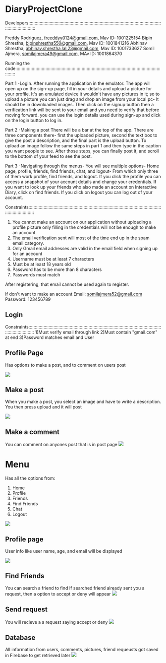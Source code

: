 # DiaryProjectClone

Developers::::::::::::::::::::::::::::::::::::::::::::::::::::::::::::::::::::::::::::::::::::::::::::::::::::::::::::::::::::::::::::::::::

Freddy Rodriguez, freeddyy0124@gmail.com, Mav ID: 1001225154
Bipin Shrestha, bipinshrestha550@gmail.com, Mav ID: 1001841216
Abhinav Shrestha, abhinav.shrestha.lal.23@gmail.com, Mav ID: 1001733627
Somil Ajmera, somilajmera49@gmail.com, MAv ID: 1001864370 


Running the code::::::::::::::::::::::::::::::::::::::::::::::::::::::::::::::::::::::::::::::::::::::::::::::::::::::::::::::::::::::::::::

Part 1 -Login. After running the application in the emulator. The app will open up on the sign-up page, fill in your details and upload a picture for your profile. 
It's an emulated device it wouldn't have any pictures in it; so to upload a picture you can just drag and drop an image from your local pc- It should be in downloaded 
images. Then click on the signup button then a verification link will be sent to your email and you need to verify that before moving forward. you can use the login 
details used during sign-up and click on the login button to log in.

Part 2 -Making a post There will be a bar at the top of the app. There are three components there- first the uploaded picture, second the text box to give 
the post a description, and the final part is the upload button. To upload an image follow the same steps in part 1 and then type in the caption you want
people to see. After those steps, you can finally post it, and scroll to the bottom of your feed to see the post.

Part 3 -Navigating through the menus- You will see multiple options- Home page, profile, friends, find friends, chat, and logout- From which only three of them
work profile, find friends, and logout. If you click the profile you can access a snapshot of your account details and change your credentials. If you want to look up 
your friends who also made an account on Interactive Diary, click on find friends. If you click on logout you can log out of your account.                                                                                               

Constraints:::::::::::::::::::::::::::::::::::::::::::::::::::::::::::::::::::::::::::::::::::::::::::::::::::::::::::::::::::::::::::::::::
1) You cannot make an account on our application without uploading a profile picture only filling in the credentials will not be enough to make an account.
2) The email verification sent will most of the time end up in the spam email category.
3) Only Gmail email addresses are valid in the email field when signing up for an account
4) Username must be at least 7 characters
5) Must be at least 18 years old
6) Password has to be more than 8 characters
7) Passwords must match

After registering, that email cannot be used again to register.

If don't want to make an account 
Email: somilajmera52@gmail.com
Password: 123456789

## Login
Constraints:::::::::::::::::::::::::::::::::::::::::::::::::::::::::::::::::::::::::::::::::::::::::::::::::::::::::::::::::::::::::::::::::
1)Must verify email through link
2)Must contain "gmail.com" at end
3)Password matches email and User




## Profile Page
Has options to make a post, and to comment on users post

![](Images/SomilPost.png)


## Make a post
When you make a post, you select an image and have to write a description. You then press upload and it will post

![](Images/SomilPost.png)


## Make a comment
You can comment on anyones post that is in post page
![](Images/SomilComment.jpeg)


# Menu
Has all the options from:
1) Home
2) Profile
3) Friends
4) Find Friends
5) Chat
6) Logout

![](Images/SomilMenu.jpeg)

## Profile page
User info like user name, age, and email will be displayed

![](Images/SomilProfile.jpeg)


## Find Friends
You can search a friend to find
If searched friend already sent you a request, then a option to accept or deny will appear
![](Images/SomilFindFriend)

## Send request
You will recieve a a request saying accept or deny
![](Images/SomilAcceptDeny.jpeg)

## Database
All information from users, comments, pictures, friend requeusts got saved in Firebase to get retrieved later
![](Images/FirebaseForProj.jpeg)


